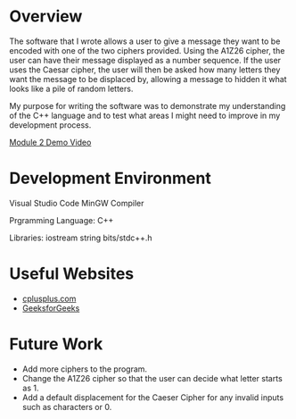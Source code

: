 # Overview

The software that I wrote allows a user to give a message they want to be encoded with one of the two ciphers provided.
Using the A1Z26 cipher, the user can have their message displayed as a number sequence. 
If the user uses the Caesar cipher, the user will then be asked how many letters they want the message to be displaced by, allowing a message to hidden it what looks like a pile of random letters.

My purpose for writing the software was to demonstrate my understanding of the C++ language and to test what areas I might need to improve in my development process.

[Module 2 Demo Video](https://www.youtube.com/watch?v=hTGahvRSRrc)

# Development Environment

Visual Studio Code
MinGW Compiler

Prgramming Language:
C++

Libraries:
iostream
string
bits/stdc++.h

# Useful Websites

* [cplusplus.com](https://www.cplusplus.com/)
* [GeeksforGeeks](https://www.geeksforgeeks.org/c-plus-plus/?ref=shm)

# Future Work

* Add more ciphers to the program.
* Change the A1Z26 cipher so that the user can decide what letter starts as 1.
* Add a default displacement for the Caeser Cipher for any invalid inputs such as characters or 0.